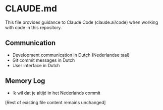 # CLAUDE.md

This file provides guidance to Claude Code (claude.ai/code) when working with code in this repository.

## Communication

- Development communication in Dutch (Nederlandse taal)
- Git commit messages in Dutch
- User interface in Dutch

## Memory Log

- Ik wil dat je altijd in het Nederlands commit

[Rest of existing file content remains unchanged]